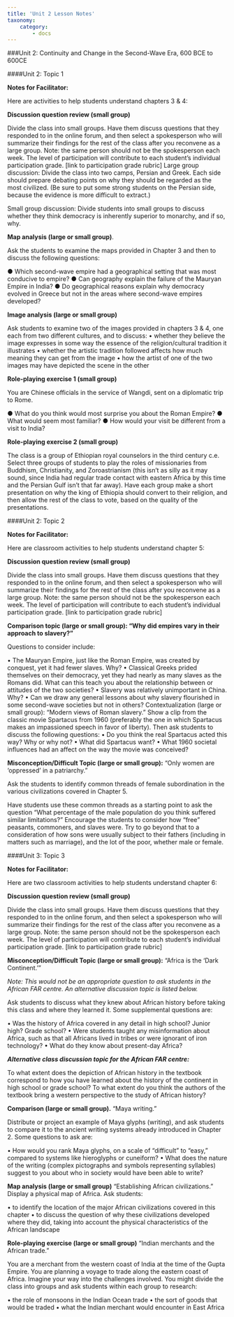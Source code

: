 ```yaml
---
title: 'Unit 2 Lesson Notes'
taxonomy:
    category:
        - docs
---
```


###Unit 2: Continuity and Change in the Second-Wave Era, 600 BCE to 600CE

####Unit 2: Topic 1

**Notes for Facilitator:**

Here are activities to help students understand chapters 3 & 4:

**Discussion question review (small group)**

Divide the class into small groups. Have them discuss questions that they responded to in the online forum, and then select a spokesperson who will summarize their findings for the rest of the class after you reconvene as a large group. Note: the same person should not be the spokesperson each week. The level of participation will contribute to each student’s individual participation grade. [link to participation grade rubric] Large group discussion: Divide the class into two camps, Persian and Greek. Each side should prepare debating points on why they should be regarded as the most civilized. (Be sure to put some strong students on the Persian side, because the evidence is more difficult to extract.)

Small group discussion: Divide students into small groups to discuss whether they think democracy is inherently superior to monarchy, and if so, why.

**Map analysis (large or small group)**.

Ask the students to examine the maps provided in Chapter 3 and then to discuss the following questions:

●	Which second-wave empire had a geographical setting that was most conducive to empire?
●	Can geography explain the failure of the Mauryan Empire in India?
●	Do geographical reasons explain why democracy evolved in Greece but not in the areas where second-wave empires developed?

**Image analysis (large or small group)**

Ask students to examine two of the images provided in chapters 3 & 4, one each from two different cultures, and to discuss:
•   whether they believe the image expresses in some way the essence of the religion/cultural tradition it illustrates
•   whether the artistic tradition followed affects how much meaning they can get from the image
•   how the artist of one of the two images may have depicted the scene in the other

**Role-playing exercise 1 (small group)**

You are Chinese officials in the service of Wangdi, sent on a diplomatic trip to Rome.

●	What do you think would most surprise you about the Roman Empire?
●	What would seem most familiar?
●	How would your visit be different from a visit to India?

**Role-playing exercise 2 (small group)**

The class is a group of Ethiopian royal counselors in the third century c.e. Select three groups of students to play the roles of missionaries from Buddhism, Christianity, and Zoroastrianism (this isn’t as silly as it may sound, since India had regular trade contact with eastern Africa by this time and the Persian Gulf isn’t that far away). Have each group make a short presentation on why the king of Ethiopia should convert to their religion, and then allow the rest of the class to vote, based on the quality of the presentations.

####Unit 2: Topic 2

**Notes for Facilitator:**

Here are classroom activities to help students understand chapter 5:

**Discussion question review (small group)**

Divide the class into small groups. Have them discuss questions that they responded to in the online forum, and then select a spokesperson who will summarize their findings for the rest of the class after you reconvene as a large group. Note: the same person should not be the spokesperson each week. The level of participation will contribute to each student’s individual participation grade. [link to participation grade rubric]

**Comparison topic (large or small group): “Why did empires vary in their approach to slavery?”**

Questions to consider include:

   •   The Mauryan Empire, just like the Roman Empire, was created by conquest, yet it had fewer slaves. Why?
   •   Classical Greeks prided themselves on their democracy, yet they had nearly as many slaves as the Romans did. What can this teach you about the relationship between or attitudes of the two societies?
   •   Slavery was relatively unimportant in China. Why?
   •   Can we draw any general lessons about why slavery flourished in some second-wave societies but not in others?
Contextualization (large or small group): “Modern views of Roman slavery.”
Show a clip from the classic movie Spartacus from 1960 (preferably the one in which Spartacus makes an impassioned speech in favor of liberty).
Then ask students to discuss the following questions:
   •   Do you think the real Spartacus acted this way? Why or why not?
   •   What did Spartacus want?
   •   What 1960 societal influences had an affect on the way the movie was conceived?

**Misconception/Difficult Topic (large or small group):** “Only women are ‘oppressed’ in a patriarchy.”

Ask the students to identify common threads of female subordination in the various civilizations covered in Chapter 5.

Have students use these common threads as a starting point to ask the question “What percentage of the male population do you think suffered similar limitations?” Encourage the students to consider how “free” peasants, commoners, and slaves were. Try to go beyond that to a consideration of how sons were usually subject to their fathers (including in matters such as marriage), and the lot of the poor, whether male or female.

####Unit 3: Topic 3

**Notes for Facilitator:**

Here are two classroom activities to help students understand chapter 6:

**Discussion question review (small group)**

Divide the class into small groups. Have them discuss questions that they responded to in the online forum, and then select a spokesperson who will summarize their findings for the rest of the class after you reconvene as a large group. Note: the same person should not be the spokesperson each week. The level of participation will contribute to each student’s individual participation grade. [link to participation grade rubric]

**Misconception/Difficult Topic (large or small group):** “Africa is the ‘Dark Continent.’”

*Note: This would not be an appropriate question to ask students in the African FAR centre. An alternative discussion topic is listed below.*

Ask students to discuss what they knew about African history before taking this class and where they learned it. Some supplemental questions are:

   •   Was the history of Africa covered in any detail in high school? Junior high? Grade school?
   •   Were students taught any misinformation about Africa, such as that all Africans lived in tribes or were ignorant of iron technology?
   •   What do they know about present-day Africa?

***Alternative class discussion topic for the African FAR centre:***

To what extent does the depiction of African history in the textbook correspond to how you have learned about the history of the continent in high school or grade school? To what extent do you think the authors of the textbook bring a western perspective to the study of African history?

**Comparison (large or small group).** “Maya writing.”

Distribute or project an example of Maya glyphs (writing), and ask students to compare it to the ancient writing systems already introduced in Chapter 2. Some questions to ask are:

   •   How would you rank Maya glyphs, on a scale of “difficult” to “easy,” compared to systems like hieroglyphs or cuneiform?
   •   What does the nature of the writing (complex pictographs and symbols representing syllables) suggest to you about who in society would have been able to write?

**Map analysis (large or small group)** “Establishing African civilizations.”
Display a physical map of Africa. Ask students:

   •   to identify the location of the major African civilizations covered in this chapter
   •   to discuss the question of why these civilizations developed where they did, taking into account the physical characteristics of the African landscape

**Role-playing exercise (large or small group)** “Indian merchants and the African trade.”

You are a merchant from the western coast of India at the time of the Gupta Empire. You are planning a voyage to trade along the eastern coast of Africa. Imagine your way into the challenges involved. You might divide the class into groups and ask students within each group to research:

   •   the role of monsoons in the Indian Ocean trade
   •   the sort of goods that would be traded
   •   what the Indian merchant would encounter in East Africa
